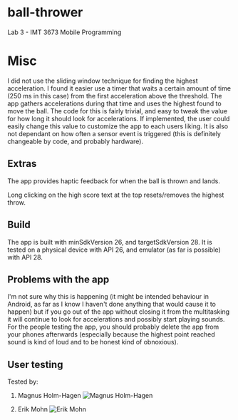 # ball-thrower
Lab 3 - IMT 3673 Mobile Programming

# Misc
I did not use the sliding window technique for finding the highest acceleration. I found it easier use a timer that waits a certain amount of time (250 ms in this case) from the first acceleration above the threshold. The app gathers accelerations during that time and uses the highest found to move the ball. The code for this is fairly trivial, and easy to tweak the value for how long it should look for accelerations. If implemented, the user could easily change this value to customize the app to each users liking. It is also not dependant on how often a sensor event is triggered (this is definitely changeable by code, and probably hardware).

## Extras
The app provides haptic feedback for when the ball is thrown and lands.

Long clicking on the high score text at the top resets/removes the highest throw.

## Build
The app is built with minSdkVersion 26, and targetSdkVersion 28. It is tested on a physical device with API 26, and emulator (as far is possible) with API 28.

## Problems with the app
I'm not sure why this is happening (it might be intended behaviour in Android, as far as I know I haven't done anything that would cause it to happen) but if you go out of the app without closing it from the multitasking it will continue to look for accelerations and possibly start playing sounds. For the people testing the app, you should probably delete the app from your phones afterwards (especially because the highest point reached sound is kind of loud and to be honest kind of obnoxious).

## User testing
Tested by:
1. Magnus Holm-Hagen
![Magnus Holm-Hagen](https://i.imgur.com/0GpqAhK.png)

2. Erik Mohn
![Erik Mohn](https://i.imgur.com/xJosaQk.png)
